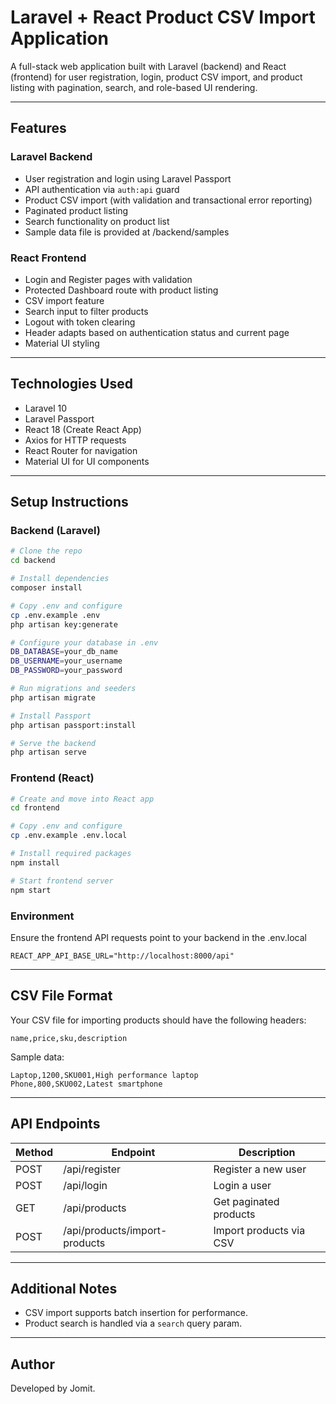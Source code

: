 # Laravel + React Product CSV Import Application

A full-stack web application built with Laravel (backend) and React (frontend) for user registration, login, product CSV import, and product listing with pagination, search, and role-based UI rendering.

---

## Features

### Laravel Backend

- User registration and login using Laravel Passport
- API authentication via `auth:api` guard
- Product CSV import (with validation and transactional error reporting)
- Paginated product listing
- Search functionality on product list
- Sample data file is provided at /backend/samples

### React Frontend

- Login and Register pages with validation
- Protected Dashboard route with product listing
- CSV import feature
- Search input to filter products
- Logout with token clearing
- Header adapts based on authentication status and current page
- Material UI styling

---

## Technologies Used

- Laravel 10
- Laravel Passport
- React 18 (Create React App)
- Axios for HTTP requests
- React Router for navigation
- Material UI for UI components

---

## Setup Instructions

### Backend (Laravel)

```bash
# Clone the repo
cd backend

# Install dependencies
composer install

# Copy .env and configure
cp .env.example .env
php artisan key:generate

# Configure your database in .env
DB_DATABASE=your_db_name
DB_USERNAME=your_username
DB_PASSWORD=your_password

# Run migrations and seeders
php artisan migrate

# Install Passport
php artisan passport:install

# Serve the backend
php artisan serve
```

### Frontend (React)

```bash
# Create and move into React app
cd frontend

# Copy .env and configure
cp .env.example .env.local

# Install required packages
npm install

# Start frontend server
npm start
```

### Environment

Ensure the frontend API requests point to your backend in the .env.local

```
REACT_APP_API_BASE_URL="http://localhost:8000/api"
```

---

## CSV File Format

Your CSV file for importing products should have the following headers:

```
name,price,sku,description
```

Sample data:

```
Laptop,1200,SKU001,High performance laptop
Phone,800,SKU002,Latest smartphone
```

---

## API Endpoints

| Method | Endpoint                      | Description             |
| ------ | ----------------------------- | ----------------------- |
| POST   | /api/register                 | Register a new user     |
| POST   | /api/login                    | Login a user            |
| GET    | /api/products                 | Get paginated products  |
| POST   | /api/products/import-products | Import products via CSV |

---

## Additional Notes

- CSV import supports batch insertion for performance.
- Product search is handled via a `search` query param.

---

## Author

Developed by Jomit.
